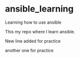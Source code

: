 # ansible_learning
Learning how to use ansible


This my repo where I learn ansible.

New line added for practice

another one for practice


